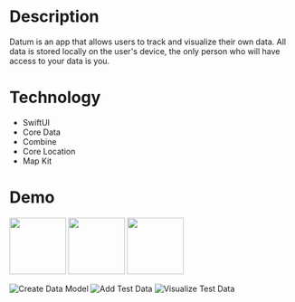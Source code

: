 # Description

Datum is an app that allows users to track and visualize their own data. All data is stored locally on the user's device, the only person who will have access to your data is you. 

# Technology

- SwiftUI
- Core Data
- Combine
- Core Location
- Map Kit

# Demo

<img src="https://github.com/zsoldaat/Datum/blob/main/Datum/Demo%20Gifs/Create%20Data%20Model.gif" width="100">
<img src="https://github.com/zsoldaat/Datum/blob/main/Datum/Demo%20Gifs/Add%20Test%20Data.gif" width="100">
<img src="https://github.com/zsoldaat/Datum/blob/main/Datum/Demo%20Gifs/Visualize%20Test%20Data.gif" width="100">

![Create Data Model](https://github.com/zsoldaat/Datum/blob/main/Datum/Demo%20Gifs/Create%20Data%20Model.gif)
![Add Test Data](https://github.com/zsoldaat/Datum/blob/main/Datum/Demo%20Gifs/Add%20Test%20Data.gif)
![Visualize Test Data](https://github.com/zsoldaat/Datum/blob/main/Datum/Demo%20Gifs/Visualize%20Test%20Data.gif)
